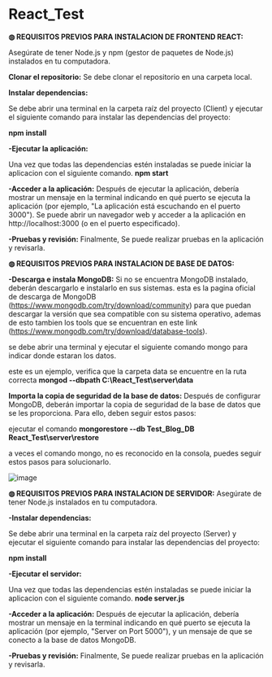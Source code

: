 # React_Test
**◍ REQUISITOS PREVIOS PARA INSTALACION DE FRONTEND REACT:**

Asegúrate de tener Node.js y npm (gestor de paquetes de Node.js) instalados en tu computadora. 

**Clonar el repositorio:**
Se debe clonar el repositorio en una carpeta local.

**Instalar dependencias:**

Se debe abrir una terminal en la carpeta raíz del proyecto (Client) y ejecutar el siguiente comando para instalar las dependencias del proyecto:

**npm install**

**-Ejecutar la aplicación:**

Una vez que todas las dependencias estén instaladas se puede iniciar la aplicacion con el siguiente comando.
**npm start**

**-Acceder a la aplicación:**
Después de ejecutar la aplicación, debería mostrar un mensaje en la terminal indicando en qué puerto se ejecuta la aplicación (por ejemplo, "La aplicación está escuchando en el puerto 3000"). Se puede abrir un navegador web y acceder a la aplicación en http://localhost:3000 (o en el puerto especificado).

**-Pruebas y revisión:**
Finalmente, Se puede realizar pruebas en la aplicación y revisarla.

**◍ REQUISITOS PREVIOS PARA INSTALACION DE BASE DE DATOS:**

**-Descarga e instala MongoDB:** Si no se encuentra MongoDB instalado, deberán descargarlo e instalarlo en sus sistemas. esta es la pagina oficial de descarga de MongoDB (https://www.mongodb.com/try/download/community) para que puedan descargar la versión que sea compatible con su sistema operativo, ademas de esto tambien los tools que se encuentran en este link (https://www.mongodb.com/try/download/database-tools).

se debe abrir una terminal y ejecutar el siguiente comando mongo para indicar donde estaran los datos.

este es un ejemplo, verifica que la carpeta data se encuentre en la ruta correcta
**mongod --dbpath C:\React_Test\server\data**

**Importa la copia de seguridad de la base de datos:** 
Después de configurar MongoDB, deberán importar la copia de seguridad de la base de datos que se les proporciona. Para ello, deben seguir estos pasos:

ejecutar el comando 
**mongorestore --db Test_Blog_DB React_Test\server\restore**

a veces el comando mongo, no es reconocido en la consola, puedes seguir estos pasos para solucionarlo.

![image](https://github.com/Emilio-Lopez-King/React_Test/assets/84301990/a4a872de-2165-418b-9e2c-d1bd575c4cbe)

**◍ REQUISITOS PREVIOS PARA INSTALACION DE SERVIDOR:**
Asegúrate de tener Node.js instalados en tu computadora. 

**-Instalar dependencias:**

Se debe abrir una terminal en la carpeta raíz del proyecto (Server) y ejecutar el siguiente comando para instalar las dependencias del proyecto:

**npm install**

**-Ejecutar el servidor:**

Una vez que todas las dependencias estén instaladas se puede iniciar la aplicacion con el siguiente comando.
**node server.js**

**-Acceder a la aplicación:**
Después de ejecutar la aplicación, debería mostrar un mensaje en la terminal indicando en qué puerto se ejecuta la aplicación (por ejemplo, "Server on Port 5000"), y un mensaje de que se conecto a la base de datos MongoDB.

**-Pruebas y revisión:**
Finalmente, Se puede realizar pruebas en la aplicación y revisarla.
